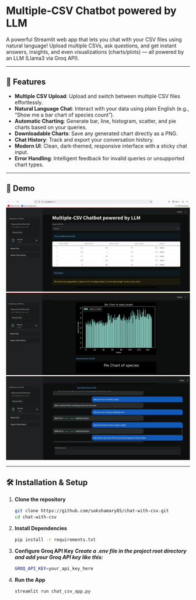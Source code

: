 # Multiple‑CSV Chatbot powered by LLM

A powerful Streamlit web app that lets you chat with your CSV files using natural language! Upload multiple CSVs, ask questions, and get instant answers, insights, and even visualizations (charts/plots) — all powered by an LLM (Llama3 via Groq API).

---

## 🚀 Features
- **Multiple CSV Upload**: Upload and switch between multiple CSV files effortlessly.
- **Natural Language Chat**: Interact with your data using plain English (e.g., “Show me a bar chart of species count”).
- **Automatic Charting**: Generate bar, line, histogram, scatter, and pie charts based on your queries.
- **Downloadable Charts**: Save any generated chart directly as a PNG.
- **Chat History**: Track and export your conversation history.
- **Modern UI**: Clean, dark-themed, responsive interface with a sticky chat input.
- **Error Handling**: Intelligent feedback for invalid queries or unsupported chart types.

---

## 🧪 Demo  
![Demo Screenshot](https://github.com/sakshamary85/Chat_with_csvs/blob/main/Screenshot%202025-06-23%20142303.png)
![Demo Screenshot](https://github.com/sakshamary85/Chat_with_csvs/blob/main/Screenshot%202025-06-23%20142332.png)
![Demo Screenshot](https://github.com/sakshamary85/Chat_with_csvs/blob/main/Screenshot%202025-06-23%20142401.png)

---

## 🛠️ Installation & Setup

1. **Clone the repository**  
   ```bash
   git clone https://github.com/sakshamary85/chat-with-csv.git
   cd chat-with-csv
2. **Install Dependencies**
   ```bash
   pip install -r requirements.txt
   
3. **Configure Groq API Key**
   ***Create a .env file in the project root directory and add your Groq API key like this:***
   ```bash
   GROQ_API_KEY=your_api_key_here

4. **Run the App**
   ```bash
   streamlit run chat_csv_app.py
